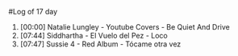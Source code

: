 #Log of 17 day

1. [00:00] Natalie Lungley - Youtube Covers - Be Quiet And Drive
1. [07:44] Siddhartha - El Vuelo del Pez - Loco
1. [07:47] Sussie 4 - Red Album - Tócame otra vez
